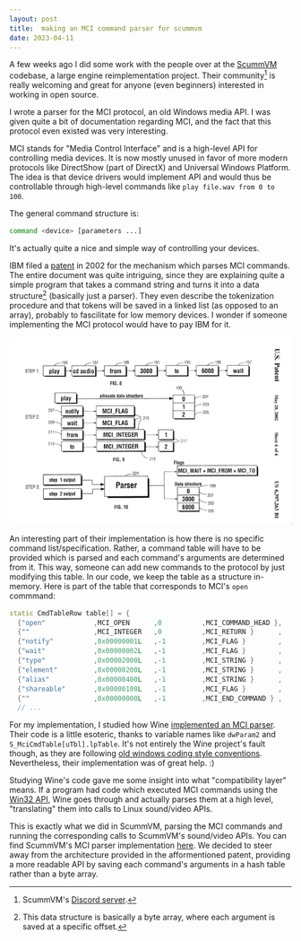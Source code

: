 ```yaml
---
layout: post
title:  making an MCI command parser for scummvm
date: 2023-04-11
---
```


A few weeks ago I did some work with the people over at the [ScummVM](https://www.scummvm.org/) codebase, 
a large engine reimplementation project.
Their community[^1] is really welcoming and great for anyone (even beginners) interested in
working in open source.

I wrote a parser for the MCI protocol, an old Windows media API.
I was given quite a bit of documentation regarding MCI, and the fact that this protocol 
even existed was very interesting.

MCI stands for "Media Control Interface" and is a high-level API for
controlling media devices. It is now mostly unused in favor of more modern
protocols like DirectShow (part of DirectX) and Universal Windows Platform. The
idea is that device drivers would implement API and would thus be controllable through
high-level commands like `play file.wav from 0 to 100`.

The general command structure is:

```bash
command <device> [parameters ...]
```

It's actually quite a nice and simple way of controlling your devices. 

IBM filed a [patent](https://patents.google.com/patent/US6397263) in 2002 for
the mechanism which parses MCI commands. The entire document was quite
intriguing, since they are explaining quite a simple program that takes a
command string and turns it into a data structure[^2] (basically just a parser).
They even describe the tokenization procedure and that
tokens will be saved in a linked list (as opposed to an array), probably to
fascilitate for low memory devices. 
I wonder if someone implementing the MCI protocol would have to pay IBM for it. 

![MCI Patent (parsing part)](/assets/images/mci/patent.png)

An interesting part of their implementation is how there is no
specific command list/specification. Rather, a command table 
will have to be provided which is parsed and each command's arguments
are determined from it.
This way, someone can add new commands to the protocol by just modifying this table.
In our code, we keep the table as a structure in-memory.
Here is part of the table that corresponds to MCI's `open` commmand:

```cpp
static CmdTableRow table[] = {
  {"open"            ,MCI_OPEN      ,0          ,MCI_COMMAND_HEAD },
  {""                ,MCI_INTEGER   ,0          ,MCI_RETURN }      ,
  {"notify"          ,0x00000001L   ,-1         ,MCI_FLAG }        ,
  {"wait"            ,0x00000002L   ,-1         ,MCI_FLAG }        ,
  {"type"            ,0x00002000L   ,-1         ,MCI_STRING }      ,
  {"element"         ,0x00000200L   ,-1         ,MCI_STRING }      ,
  {"alias"           ,0x00000400L   ,-1         ,MCI_STRING }      ,
  {"shareable"       ,0x00000100L   ,-1         ,MCI_FLAG }        ,
  {""                ,0x00000000L   ,-1         ,MCI_END_COMMAND } ,
  // ...
```

For my implementation, I studied how Wine [implemented an MCI parser](https://github.com/wine-mirror/wine/blob/9e99c6f66d236101a084b6a3a24c98b5c8677fe5/dlls/winmm/mci.c).
Their code is a little esoteric, thanks to variable names like `dwParam2` and
`S_MciCmdTable[uTbl].lpTable`. It's not entirely the Wine project's fault
though, as they are following [old windows coding style conventions](https://learn.microsoft.com/en-us/windows/win32/stg/coding-style-conventions).
Nevertheless, their implementation was of great help. :)

Studying Wine's code gave me some insight into what "compatibility layer" means.
If a program had code which executed MCI commands using the [Win32 API](https://learn.microsoft.com/en-us/windows/win32/multimedia/sending-a-command), Wine goes through and actually parses 
them at a high level, "translating" them into calls to Linux sound/video APIs.

This is exactly what we did in ScummVM, parsing the MCI commands and running the corresponding
calls to ScummVM's sound/video APIs.
You can find ScummVM's MCI parser implementation [here](https://github.com/scummvm/scummvm/blob/master/engines/director/lingo/lingo-mci.cpp).
We decided to steer away from the architecture provided in the afformentioned
patent, providing a more readable API by saving each command's arguments in a hash table 
rather than a byte array.

[^1]: ScummVM's [Discord server](https://discord.gg/4cDsMNtcpG).
[^2]: This data structure is basically a byte array, where each argument is saved at a specific offset.
